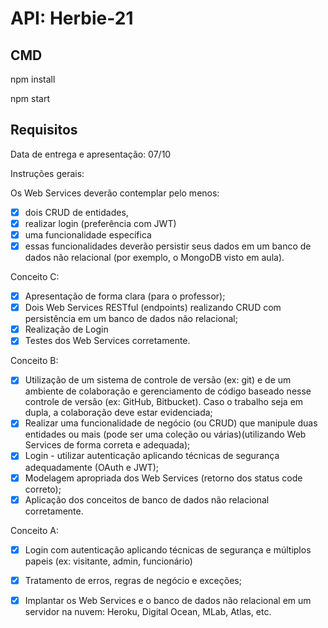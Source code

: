 # API: Herbie-21

## CMD

npm install

npm start

## Requisitos

Data de entrega e apresentação: 07/10

Instruções gerais:

Os Web Services deverão contemplar pelo menos:
- [x] dois CRUD de entidades,
- [x] realizar login (preferência com JWT)
- [x] uma funcionalidade específica
- [x] essas funcionalidades deverão persistir seus dados em um banco de dados não relacional (por exemplo, o MongoDB visto em aula).

Conceito C:

- [x] Apresentação de forma clara (para o professor);
- [x] Dois Web Services RESTful (endpoints) realizando CRUD com persistência em um banco de dados não relacional;
- [x] Realização de Login
- [x] Testes dos Web Services corretamente.

Conceito B:

- [x] Utilização de um sistema de controle de versão (ex: git) e de um ambiente de colaboração e gerenciamento de código baseado nesse controle de versão (ex: GitHub, Bitbucket). Caso o trabalho seja em dupla, a colaboração deve estar evidenciada;
- [x] Realizar uma funcionalidade de negócio (ou CRUD) que manipule duas entidades ou mais (pode ser uma coleção ou várias)(utilizando Web Services de forma correta e adequada);
- [x] Login - utilizar autenticação aplicando técnicas de segurança adequadamente (OAuth e JWT);
- [x] Modelagem apropriada dos Web Services (retorno dos status code correto);
- [x] Aplicação dos conceitos de banco de dados não relacional corretamente.

Conceito A:

- [x] Login com autenticação aplicando técnicas de segurança e múltiplos papeis (ex: visitante, admin, funcionário)
- [x] Tratamento de erros, regras de negócio e exceções;
- [x] Implantar os Web Services e o banco de dados não relacional em um servidor na nuvem: Heroku, Digital Ocean, MLab, Atlas, etc.


